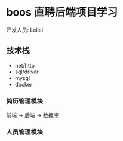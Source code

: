 # boos 直聘后端项目学习

开发人员: Leilei

## 技术栈

- net/http
- sql/driver
- mysql
- docker


### 简历管理模块

前端 -> 后端 -> 数据库

### 人员管理模块

